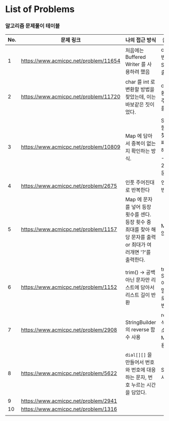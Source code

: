 # List of Problems

### 알고리즘 문제풀이 테이블

| No.  | 문제 링크                             | 나의 접근 방식                                               | 올바른 접근 방식                                             |
| ---- | ------------------------------------- | ------------------------------------------------------------ | ------------------------------------------------------------ |
| 1    | https://www.acmicpc.net/problem/11654 | 처음에는 Buffered Writer 를 사용하려 했음                    | char 를 int 로 형변환 하여 System.out으로 출력한다           |
| 2    | https://www.acmicpc.net/problem/11720 | char 를 int 로 변환할 방법을 찾았는데, 이는 바보같은 짓이었다. | char -> int 형변환 -> 빼기 48 해주면 원래의 숫자를 얻을 수 있다. |
| 3    | https://www.acmicpc.net/problem/10809 | Map 에 담아서 중복이 없는지 확인하는 방식.                   | String.indexOf() 함수를 사용하면 찾았을 때는 첫번째 인덱스를 반환해주고, 못찾으면 -1을 반환해준다. 2줄 안에 끝나는 문제. |
| 4    | https://www.acmicpc.net/problem/2675  | 인풋 주어진대로 반복한다                                     | 인풋 주어진대로 반복한다                                     |
| 5    | https://www.acmicpc.net/problem/1157  | Map 에 문자를 넣어 등장 횟수를 센다. 등장 횟수 중 최대를 찾아 해당 문자를 출력 or 최대가 여러개면 '?'를 출력한다. | Map 을 사용하지 않아도 되었다.                               |
| 6    | https://www.acmicpc.net/problem/1152  | trim() -> 공백 아닌 문자만 리스트에 담아서 리스트 길이 반환  | trim 하거나 StringTokenizer 이용. 별도의 list 말고 바로 int 변수로 개수 세서 해당 변수만 프린트. |
| 7    | https://www.acmicpc.net/problem/2908  | StringBuilder 의 reverse 함수 사용                           | reverse 하는 방식은 다양한데, 대소비교 출력은 Math.max 를 사용하는게 깔끔함. |
| 8    | https://www.acmicpc.net/problem/5622  | `dial[][]` 을 만들어서 번호와 번호에 대응하는 문자, 번호 누르는 시간을 담았다. | Switch-Case 문 사용하기 (?)                                  |
| 9    | https://www.acmicpc.net/problem/2941  |                                                              |                                                              |
| 10   | https://www.acmicpc.net/problem/1316  |                                                              |                                                              |
|      |                                       |                                                              |                                                              |

